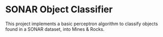 # SONAR Object Classifier
This project implements a basic perceptron algorithm to classify objects found in a SONAR dataset, into Mines &amp; Rocks.
